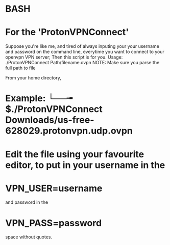 # BASH
#  For the 'ProtonVPNConnect'   
  Suppose you're like me, and tired of always inputing your your username and password on the command line, everytime you want to connect to your openvpn VPN server; Then this script is for you.
Usage: ./ProtonVPNConnect Path/filename.ovpn 
NOTE: Make sure you parse the full path to file

From your home directory,
#  Example: └──╼ $./ProtonVPNConnect Downloads/us-free-628029.protonvpn.udp.ovpn


# Edit the file using your favourite editor, to put in your username in the 
# VPN_USER=username
and password in the 
# VPN_PASS=password 
space without quotes.

